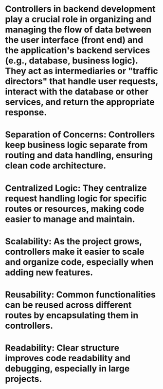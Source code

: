 # Controllers in backend development play a crucial role in organizing and managing the flow of data between the user interface (front end) and the application's backend services (e.g., database, business logic). They act as intermediaries or "traffic directors" that handle user requests, interact with the database or other services, and return the appropriate response.

# Separation of Concerns: Controllers keep business logic separate from routing and data handling, ensuring clean code architecture.

# Centralized Logic: They centralize request handling logic for specific routes or resources, making code easier to manage and maintain.

# Scalability: As the project grows, controllers make it easier to scale and organize code, especially when adding new features.

# Reusability: Common functionalities can be reused across different routes by encapsulating them in controllers.

# Readability: Clear structure improves code readability and debugging, especially in large projects.
